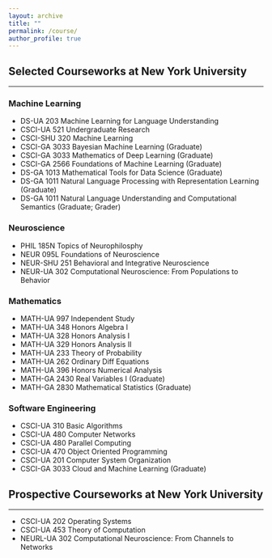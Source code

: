 ```yaml
---
layout: archive
title: ""
permalink: /course/
author_profile: true
---
```


Selected Courseworks at New York University
------
***

### Machine Learning
+ DS-UA 203 Machine Learning for Language Understanding
+ CSCI-UA 521 Undergraduate Research 
+ CSCI-SHU 320 Machine Learning
+ CSCI-GA 3033 Bayesian Machine Learning (Graduate)
+ CSCI-GA 3033 Mathematics of Deep Learning (Graduate)
+ CSCI-GA 2566 Foundations of Machine Learning (Graduate)
+ DS-GA 1013 Mathematical Tools for Data Science (Graduate)
+ DS-GA 1011 Natural Language Processing with Representation Learning (Graduate)
+ DS-GA 1011 Natural Language Understanding and Computational Semantics (Graduate; Grader)

### Neuroscience
+ PHIL 185N Topics of Neurophilosphy 
+ NEUR 095L Foundations of Neuroscience
+ NEUR-SHU 251 Behavioral and Integrative Neuroscience
+ NEUR-UA 302 Computational Neuroscience: From Populations to Behavior

### Mathematics
+ MATH-UA 997 Independent Study
+ MATH-UA 348 Honors Algebra I
+ MATH-UA 328 Honors Analysis I
+ MATH-UA 329 Honors Analysis II 
+ MATH-UA 233 Theory of Probability
+ MATH-UA 262 Ordinary Diff Equations 
+ MATH-UA 396 Honors Numerical Analysis 
+ MATH-GA 2430 Real Variables I (Graduate)
+ MATH-GA 2830 Mathematical Statistics (Graduate)

### Software Engineering
+ CSCI-UA 310 Basic Algorithms
+ CSCI-UA 480 Computer Networks
+ CSCI-UA 480 Parallel Computing
+ CSCI-UA 470 Object Oriented Programming
+ CSCI-UA 201 Computer System Organization
+ CSCI-GA 3033 Cloud and Machine Learning (Graduate)


Prospective Courseworks at New York University
------
***

+ CSCI-UA 202 Operating Systems
+ CSCI-UA 453 Theory of Computation
+ NEURL-UA 302 Computational Neuroscience: From Channels to Networks